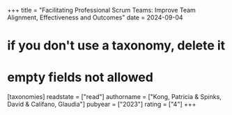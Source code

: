 +++
title = "Facilitating Professional Scrum Teams: Improve Team Alignment, Effectiveness and Outcomes"
date = 2024-09-04
# if you don't use a taxonomy, delete it
# empty fields not allowed
[taxonomies]
  readstate = ["read"]
  authorname = ["Kong, Patricia & Spinks, David & Califano, Glaudia"]
  pubyear = ["2023"]
  rating = ["4"]
+++

